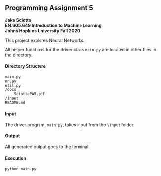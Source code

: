 ## Programming Assignment 5
__Jake Sciotto__  
__EN.605.649 Introduction to Machine Learning__  
__Johns Hopkins University Fall 2020__  

This project explores Neural Networks. 

All helper functions for the driver class `main.py` are located in 
other files in the directory.

#### Directory Structure

	main.py  
	nn.py
    util.py  
	/docs  
		SciottoPA5.pdf
	/input 
	README.md

#### Input

The driver program, `main.py`, takes input from the `\input` folder.

#### Output

All generated output goes to the terminal.

#### Execution

`python main.py`
